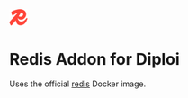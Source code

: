 <img alt="icon" src=".diploi/icon.svg" width="32">

# Redis Addon for Diploi

Uses the official [redis](https://hub.docker.com/_/redis) Docker image.
